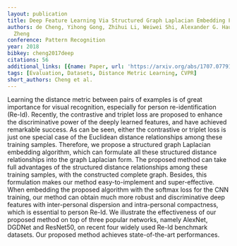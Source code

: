 ```yaml
---
layout: publication
title: Deep Feature Learning Via Structured Graph Laplacian Embedding For Person Re-identification
authors: de Cheng, Yihong Gong, Zhihui Li, Weiwei Shi, Alexander G. Hauptmann, Nanning
  Zheng
conference: Pattern Recognition
year: 2018
bibkey: cheng2017deep
citations: 56
additional_links: [{name: Paper, url: 'https://arxiv.org/abs/1707.07791'}]
tags: [Evaluation, Datasets, Distance Metric Learning, CVPR]
short_authors: Cheng et al.
---
```

Learning the distance metric between pairs of examples is of great importance
for visual recognition, especially for person re-identification (Re-Id).
Recently, the contrastive and triplet loss are proposed to enhance the
discriminative power of the deeply learned features, and have achieved
remarkable success. As can be seen, either the contrastive or triplet loss is
just one special case of the Euclidean distance relationships among these
training samples. Therefore, we propose a structured graph Laplacian embedding
algorithm, which can formulate all these structured distance relationships into
the graph Laplacian form. The proposed method can take full advantages of the
structured distance relationships among these training samples, with the
constructed complete graph. Besides, this formulation makes our method
easy-to-implement and super-effective. When embedding the proposed algorithm
with the softmax loss for the CNN training, our method can obtain much more
robust and discriminative deep features with inter-personal dispersion and
intra-personal compactness, which is essential to person Re-Id. We illustrate
the effectiveness of our proposed method on top of three popular networks,
namely AlexNet, DGDNet and ResNet50, on recent four widely used Re-Id benchmark
datasets. Our proposed method achieves state-of-the-art performances.